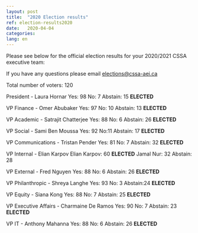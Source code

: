 ```yaml
---
layout: post
title:  "2020 Election results"
ref: election-results2020
date:   2020-04-04
categories: 
lang: en
---
```


Please see below for the official election results for your 2020/2021 CSSA executive team:

If you have any questions please email [elections@cssa-aei.ca](mailto:elections@cssa-aei.ca)

Total number of voters: 120

President - Laura Hornar 
Yes: 98 
No: 7
Abstain: 15
**ELECTED**

VP Finance - Omer Abubaker 
Yes: 97
No: 10
Abstain: 13
**ELECTED**

VP Academic - Satrajit Chatterjee
Yes: 88
No: 6 
Abstain: 26
**ELECTED**

VP Social - Sami Ben Moussa 
Yes: 92
No:11
Abstain: 17
**ELECTED**

VP Communications - Tristan Pender 
Yes:  81
No: 7 
Abstain: 32
**ELECTED** 

VP Internal - Elian Karpov 
Elian Karpov: 60 **ELECTED**
Jamal Nur: 32
Abstain: 28 

VP External - Fred Nguyen 
Yes: 88
No: 6
Abstain: 26
**ELECTED**

VP Philanthropic - Shreya Langhe 
Yes:  93
No: 3 
Abstain:24
**ELECTED**

VP Equity - Siana Kong 
Yes: 88
No: 7
Abstain: 25
**ELECTED**

VP Executive Affairs - Charmaine De Ramos
Yes: 90
No: 7 
Abstain: 23 
**ELECTED**

VP IT - Anthony Mahanna 
Yes:  88
No: 6
Abstain: 26
**ELECTED**